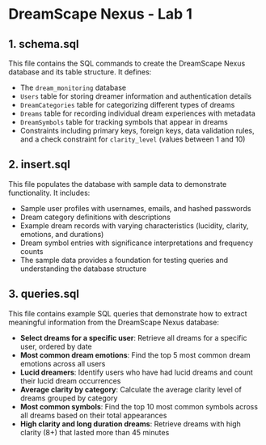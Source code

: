 # DreamScape Nexus - Lab 1

## 1. schema.sql
This file contains the SQL commands to create the DreamScape Nexus database and its table structure. It defines:
- The `dream_monitoring` database
- `Users` table for storing dreamer information and authentication details
- `DreamCategories` table for categorizing different types of dreams
- `Dreams` table for recording individual dream experiences with metadata
- `DreamSymbols` table for tracking symbols that appear in dreams
- Constraints including primary keys, foreign keys, data validation rules, and a check constraint for `clarity_level` (values between 1 and 10)

## 2. insert.sql
This file populates the database with sample data to demonstrate functionality. It includes:
- Sample user profiles with usernames, emails, and hashed passwords
- Dream category definitions with descriptions
- Example dream records with varying characteristics (lucidity, clarity, emotions, and durations)
- Dream symbol entries with significance interpretations and frequency counts
- The sample data provides a foundation for testing queries and understanding the database structure

## 3. queries.sql
This file contains example SQL queries that demonstrate how to extract meaningful information from the DreamScape Nexus database:
- **Select dreams for a specific user**: Retrieve all dreams for a specific user, ordered by date
- **Most common dream emotions**: Find the top 5 most common dream emotions across all users
- **Lucid dreamers**: Identify users who have had lucid dreams and count their lucid dream occurrences
- **Average clarity by category**: Calculate the average clarity level of dreams grouped by category
- **Most common symbols**: Find the top 10 most common symbols across all dreams based on their total appearances
- **High clarity and long duration dreams**: Retrieve dreams with high clarity (8+) that lasted more than 45 minutes